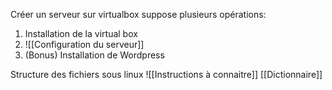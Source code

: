 Créer un serveur sur virtualbox suppose plusieurs opérations:
1. Installation de la virtual box
2. ![[Configuration du serveur]]
3. (Bonus) Installation de Wordpress

Structure des fichiers sous linux
![[Instructions à connaitre]]
[[Dictionnaire]]